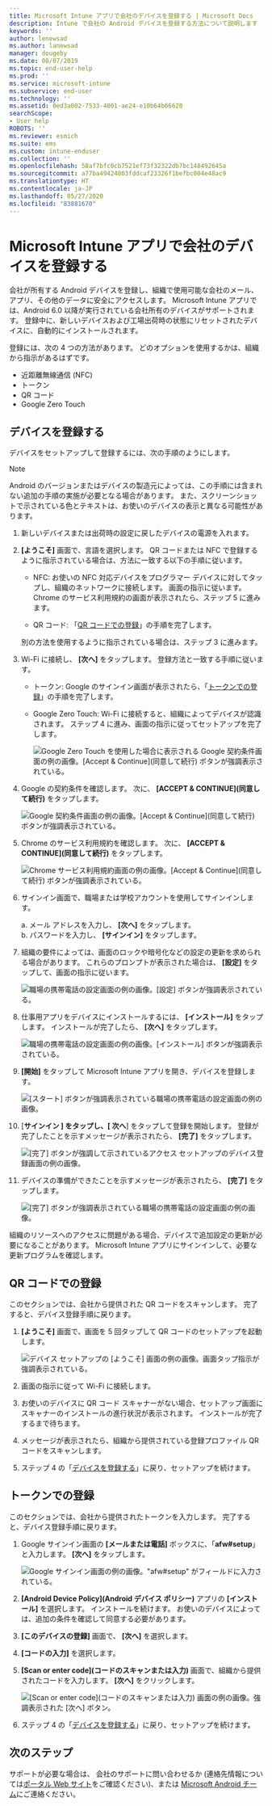 ```yaml
---
title: Microsoft Intune アプリで会社のデバイスを登録する | Microsoft Docs
description: Intune で会社の Android デバイスを登録する方法について説明します
keywords: ''
author: lenewsad
ms.author: lanewsad
manager: dougeby
ms.date: 08/07/2019
ms.topic: end-user-help
ms.prod: ''
ms.service: microsoft-intune
ms.subservice: end-user
ms.technology: ''
ms.assetid: 0ed3a002-7533-4001-ae24-e10b64b66620
searchScope:
- User help
ROBOTS: ''
ms.reviewer: esmich
ms.suite: ems
ms.custom: intune-enduser
ms.collection: ''
ms.openlocfilehash: 58af7bfc0cb7521ef73f32322db7bc148492645a
ms.sourcegitcommit: a77ba49424803fddcaf23326f1befbc004e48ac9
ms.translationtype: HT
ms.contentlocale: ja-JP
ms.lasthandoff: 05/27/2020
ms.locfileid: "83881670"
---
```

# <a name="enroll-your-corporate-device-with-the-microsoft-intune-app"></a>Microsoft Intune アプリで会社のデバイスを登録する

会社が所有する Android デバイスを登録し、組織で使用可能な会社のメール、アプリ、その他のデータに安全にアクセスします。 Microsoft Intune アプリでは、Android 6.0 以降が実行されている会社所有のデバイスがサポートされます。 登録中に、新しいデバイスおよび工場出荷時の状態にリセットされたデバイスに、自動的にインストールされます。 

登録には、次の 4 つの方法があります。 どのオプションを使用するかは、組織から指示があるはずです。
 
* 近距離無線通信 (NFC)  
* トークン  
* QR コード   
* Google Zero Touch  

## <a name="enroll-device"></a>デバイスを登録する 
デバイスをセットアップして登録するには、次の手順のようにします。  

> [!NOTE]
> Android のバージョンまたはデバイスの製造元によっては、この手順には含まれない追加の手順の実施が必要となる場合があります。 また、スクリーンショットで示されている色とテキストは、お使いのデバイスの表示と異なる可能性があります。  

1. 新しいデバイスまたは出荷時の設定に戻したデバイスの電源を入れます。  
2. **[ようこそ]** 画面で、言語を選択します。   QR コードまたは NFC で登録するように指示されている場合は、方法に一致する以下の手順に従います。  
     * NFC: お使いの NFC 対応デバイスをプログラマー デバイスに対してタップし、組織のネットワークに接続します。 画面の指示に従います。 Chrome のサービス利用規約の画面が表示されたら、ステップ 5 に進みます。  

     * QR コード: 「[QR コードでの登録](#qr-code-enrollment)」の手順を完了します。  

     別の方法を使用するように指示されている場合は、ステップ 3 に進みます。    

3. Wi-Fi に接続し、 **[次へ]** をタップします。 登録方法と一致する手順に従います。 

    * トークン: Google のサインイン画面が表示されたら、「[トークンでの登録](#token-enrollment)」の手順を完了します。  
    * Google Zero Touch: Wi-Fi に接続すると、組織によってデバイスが認識されます。 ステップ 4 に進み、画面の指示に従ってセットアップを完了します。    
 
       ![Google Zero Touch を使用した場合に表示される Google 契約条件画面の例の画像。[Accept & Continue]\(同意して続行\) ボタンが強調表示されている。](./media/google-zero-touch-intune-app-01.png)   
   
4. Google の契約条件を確認します。 次に、 **[ACCEPT & CONTINUE]\(同意して続行\)** をタップします。  

      ![Google 契約条件画面の例の画像。[Accept & Continue]\(同意して続行\) ボタンが強調表示されている。](./media/fully-managed-intune-app-04.png)   

6. Chrome のサービス利用規約を確認します。 次に、 **[ACCEPT & CONTINUE]\(同意して続行\)** をタップします。  

   ![Chrome サービス利用規約画面の例の画像。[Accept & Continue]\(同意して続行\) ボタンが強調表示されている。](./media/fully-managed-intune-app-06.png)   

7. サインイン画面で、職場または学校アカウントを使用してサインインします。   

    a. メール アドレスを入力し、 **[次へ]** をタップします。      
    b. パスワードを入力し、 **[サインイン]** をタップします。  

8. 組織の要件によっては、画面のロックや暗号化などの設定の更新を求められる場合があります。 これらのプロンプトが表示された場合は、 **[設定]** をタップして、画面の指示に従います。  

   ![職場の携帯電話の設定画面の例の画像。[設定] ボタンが強調表示されている。](./media/fully-managed-intune-app-10.png)   

9. 仕事用アプリをデバイスにインストールするには、 **[インストール]** をタップします。 インストールが完了したら、 **[次へ]** をタップします。  

   ![職場の携帯電話の設定画面の例の画像。[インストール] ボタンが強調表示されている。](./media/fully-managed-intune-app-11.png)   

10. **[開始]** をタップして Microsoft Intune アプリを開き、デバイスを登録します。 

    ![[スタート] ボタンが強調表示されている職場の携帯電話の設定画面の例の画像。](./media/fully-managed-intune-app-17.png)   

11. [**サインイン **] をタップし、[** 次へ**] をタップして登録を開始します。 登録が完了したことを示すメッセージが表示されたら、 **[完了]** をタップします。  

    ![[完了] ボタンが強調して示されているアクセス セットアップのデバイス登録画面の例の画像。](./media/fully-managed-intune-app-19.png)   

10. デバイスの準備ができたことを示すメッセージが表示されたら、 **[完了]** をタップします。  

    ![[完了] ボタンが強調表示されている職場の携帯電話の設定画面の例の画像。](./media/fully-managed-intune-app-18.png)   

組織のリソースへのアクセスに問題がある場合、デバイスで追加設定の更新が必要になることがあります。 Microsoft Intune アプリにサインインして、必要な更新プログラムを確認します。   


## <a name="qr-code-enrollment"></a>QR コードでの登録  
このセクションでは、会社から提供された QR コードをスキャンします。  完了すると、デバイス登録手順に戻ります。     
  
1. **[ようこそ]** 画面で、画面を 5 回タップして QR コードのセットアップを起動します。  

   ![デバイス セットアップの [ようこそ] 画面の例の画像。画面タップ指示が強調表示されている。](./media/qr-code-intune-app-01.png)  

2. 画面の指示に従って Wi-Fi に接続します。  
3. お使いのデバイスに QR コード スキャナーがない場合、セットアップ画面にスキャナーのインストールの進行状況が表示されます。 インストールが完了するまで待ちます。  
4. メッセージが表示されたら、組織から提供されている登録プロファイル QR コードをスキャンします。  
5. ステップ 4 の「[デバイスを登録する](#enroll-device)」に戻り、セットアップを続けます。  

## <a name="token-enrollment"></a>トークンでの登録  
このセクションでは、会社から提供されたトークンを入力します。 完了すると、デバイス登録手順に戻ります。  

1. Google サインイン画面の **[メールまたは電話]** ボックスに、「**afw#setup**」と入力します。 **[次へ]** をタップします。 

   ![Google サインイン画面の例の画像。"afw#setup" がフィールドに入力されている。](./media/token-intune-app-01.png)   

2. **[Android Device Policy]\(Android デバイス ポリシー\)** アプリの **[インストール]** を選択します。 インストールを続けます。 お使いのデバイスによっては、追加の条件を確認して同意する必要があります。    

3. **[このデバイスの登録]** 画面で、 **[次へ]** を選択します。  

4. **[コードの入力]** を選択します。  

5. **[Scan or enter code]\(コードのスキャンまたは入力\)** 画面で、組織から提供されたコードを入力します。  **[次へ]** をクリックします。  

   ![[Scan or enter code]\(コードのスキャンまたは入力\) 画面の例の画像。強調表示された [次へ] ボタン。](./media/token-intune-app-04.png)  

6. ステップ 4 の「[デバイスを登録する](#enroll-device)」に戻り、セットアップを続けます。  



## <a name="next-steps"></a>次のステップ   
サポートが必要な場合は、 会社のサポートに問い合わせるか (連絡先情報については[ポータル Web サイト](https://go.microsoft.com/fwlink/?linkid=2010980)をご確認ください)、または <a href="mailto:wintunedroidfbk@microsoft.com?subject=I'm having trouble with enrolling my Android device&body=Describe the issue you're experiencing here.">Microsoft Android チーム</a>にご連絡ください。  
